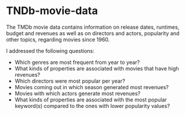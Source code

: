 # TNDb-movie-data

The TMDb movie data contains information on release dates, runtimes, budget and revenues as well as on directors and actors, popularity and other topics, regarding movies since 1960.

I addressed the following questions:

- Which genres are most frequent from year to year?
- What kinds of properties are associated with movies that have high revenues?
- Which directors were most popular per year?
- Movies coming out in which season generated most revenues?
- Movies with which actors generate most revenues?
- What kinds of properties are associated with the most popular keyword(s) compared to the ones with lower popularity values?

